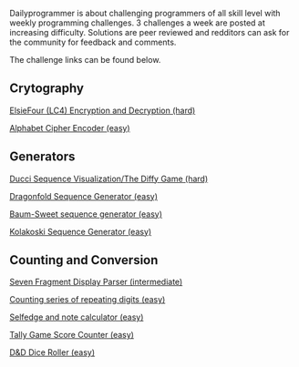 Dailyprogrammer is about challenging programmers of all skill level with weekly programming challenges. 
3 challenges a week are posted at increasing difficulty. Solutions are peer reviewed and redditors can ask for the community for feedback and comments.

The challenge links can be found below.

## Crytography

[ElsieFour (LC4) Encryption and Decryption (hard)](https://www.reddit.com/r/dailyprogrammer/comments/8jvbzg/20180516_challenge_361_intermediate_elsiefour/)

[Alphabet Cipher Encoder (easy)](https://www.reddit.com/r/dailyprogrammer/comments/879u8b/20180326_challenge_355_easy_alphabet_cipher/)


## Generators

[Ducci Sequence Visualization/The Diffy Game (hard)](https://www.reddit.com/r/dailyprogrammer/comments/8sjcl0/20180620_challenge_364_intermediate_the_ducci/)

[Dragonfold Sequence Generator (easy)](https://www.reddit.com/r/dailyprogrammer/comments/8g0iil/20180430_challenge_359_easy_regular_paperfold/)

[Baum-Sweet sequence generator (easy)](https://www.reddit.com/r/dailyprogrammer/comments/7j33iv/20171211_challenge_344_easy_baumsweet_sequence/)

[Kolakoski Sequence Generator (easy)](https://www.reddit.com/r/dailyprogrammer/comments/8df7sm/20180419_challenge_357_intermediate_kolakoski/)

## Counting and Conversion

[Seven Fragment Display Parser (intermediate)](https://www.reddit.com/r/dailyprogrammer/comments/8eger3/20180423_challenge_358_easy_decipher_the_seven/)

[Counting series of repeating digits (easy)](https://www.reddit.com/r/dailyprogrammer/comments/7eh6k8/20171121_challenge_341_easy_repeating_numbers/)

[Selfedge and note calculator (easy)](https://www.reddit.com/r/dailyprogrammer/comments/7hhyin/20171204_challenge_343_easy_major_scales/)

[Tally Game Score Counter (easy)](https://www.reddit.com/r/dailyprogrammer/comments/8jcffg/20180514_challenge_361_easy_tally_program/)

[D&D Dice Roller (easy)](https://www.reddit.com/r/dailyprogrammer/comments/8s0cy1/20180618_challenge_364_easy_create_a_dice_roller/)
